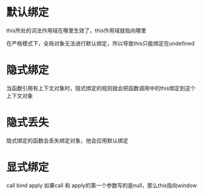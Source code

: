 # 默认绑定
this所处的词法作用域在哪里生效了，this作用域就指向哪里

在严格模式下，全局对象无法进行默认绑定，所以导致this只能绑定在undefined

# 隐式绑定
  当函数引用有上下文对象时，隐式绑定的规则就会把函数调用中的this绑定到这个上下文对象

# 隐式丢失
  隐式绑定的函数会丢失绑定对象，他会应用默认绑定

# 显式绑定
  call bind apply
  如果call 和 apply的第一个参数写的是null，那么this指向window